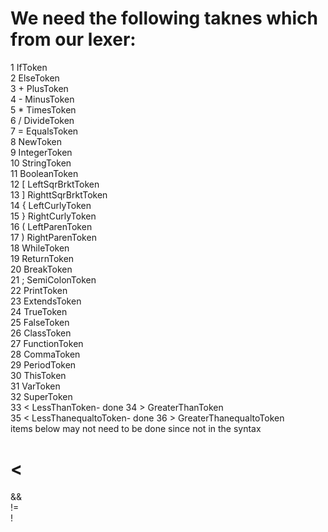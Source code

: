 # We need the following taknes which from our lexer:

1 IfToken  
2 ElseToken  
3 + PlusToken  
4 - MinusToken  
5 * TimesToken  
6 / DivideToken  
7 = EqualsToken  
8 NewToken  
9 IntegerToken  
10 StringToken  
11 BooleanToken  
12 [ LeftSqrBrktToken  
13 ] RighttSqrBrktToken  
14 { LeftCurlyToken  
15 } RightCurlyToken  
16 ( LeftParenToken  
17 ) RightParenToken  
18 WhileToken   
19 ReturnToken  
20 BreakToken  
21 ; SemiColonToken  
22 PrintToken  
23 ExtendsToken  
24 TrueToken  
25 FalseToken  
26 ClassToken  
27 FunctionToken  
28 CommaToken  
29 PeriodToken  
30 ThisToken  
31 VarToken  
32 SuperToken  
33 < LessThanToken- done
34 > GreaterThanToken  
35 < LessThanequaltoToken- done
36 > GreaterThanequaltoToken  
items below may not need to be done since not in the syntax  
 >  
 <  
 ==  
 &&  
 !=   
 !  